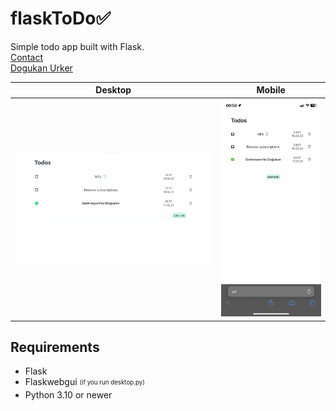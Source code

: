 # flaskToDo✅

Simple todo app built with Flask.
<br/>
[Contact](mailto:dogukanurker@icloud.com)<br/>
[Dogukan Urker](https://dogukanurker.com)

|                Desktop                |                Mobile                |
| :-----------------------------------: | :----------------------------------: |
| ![appDesktop](/images/appDesktop.png) | ![appMobile](/images/appMobile.jpeg) |

## Requirements

- Flask
- Flaskwebgui <sub><sup>(if you run desktop.py)</sup></sub>
- Python 3.10 or newer
